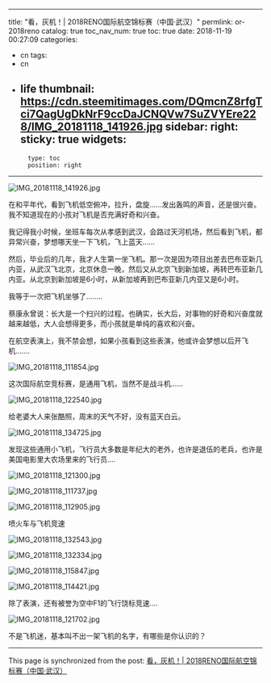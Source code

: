 
---
title: "看，灰机！| 2018RENO国际航空锦标赛（中国·武汉）"
permlink: or-2018reno
catalog: true
toc_nav_num: true
toc: true
date: 2018-11-19 00:27:09
categories:
- cn
tags:
- cn
- life
thumbnail: https://cdn.steemitimages.com/DQmcnZ8rfgTci7QagUgDkNrF9ccDaJCNQVw7SuZVYEre228/IMG_20181118_141926.jpg
sidebar:
    right:
        sticky: true
widgets:
    -
        type: toc
        position: right
---


![IMG_20181118_141926.jpg](https://cdn.steemitimages.com/DQmcnZ8rfgTci7QagUgDkNrF9ccDaJCNQVw7SuZVYEre228/IMG_20181118_141926.jpg)

在和平年代，看到飞机低空俯冲，拉升，盘旋......发出轰鸣的声音，还是很兴奋。我不知道现在的小孩对飞机是否充满好奇和兴奋。

我记得我小时候，坐班车每次从孝感到武汉，会路过天河机场，然后看到飞机，都异常兴奋，梦想哪天坐一下飞机，飞上蓝天......

然后，毕业后的几年，我才人生第一坐飞机。那一次是因为项目出差去巴布亚新几内亚，从武汉飞北京，北京休息一晚，然后又从北京飞到新加坡，再转巴布亚新几内亚。从北京到新加坡是6小时，从新加坡再到巴布亚新几内亚又是6小时。

我等于一次把飞机坐够了........

蔡康永曾说：长大是一个扫兴的过程。也确实，长大后，对事物的好奇和兴奋度就越来越低，大人会想得更多，而小孩就是单纯的喜欢和兴奋。

在航空表演上，我不禁会想，如果小孩看到这些表演，他或许会梦想以后开飞机.......

![IMG_20181118_111854.jpg](https://cdn.steemitimages.com/DQmbJ6oG5zsAd979j5siiqfekb31HaM8vwtaPV2EZJGqjBa/IMG_20181118_111854.jpg)

这次国际航空竞标赛，是通用飞机，当然不是战斗机......

![IMG_20181118_122540.jpg](https://cdn.steemitimages.com/DQmX2f38EcxNEQBx83R9QQ2amFQKTiDqyqaBJTkqTyw9qFj/IMG_20181118_122540.jpg)

给老婆大人来张酷照，周末的天气不好，没有蓝天白云。

![IMG_20181118_134725.jpg](https://cdn.steemitimages.com/DQmaFexq3aJwhHg4gynudQTagawXtQ5MLV4j3jeb9rcnkba/IMG_20181118_134725.jpg)

发现这些通用小飞机，飞行员大多数是年纪大的老外，也许是退伍的老兵，也许是美国电影里大农场里来的飞行员....

![IMG_20181118_121300.jpg](https://cdn.steemitimages.com/DQmeBAMgVdC9zVRvXUS2nkJ4LmoC61kky4bGa7qfnY5qyYp/IMG_20181118_121300.jpg)

![IMG_20181118_111737.jpg](https://cdn.steemitimages.com/DQmetBeH5SMaTCrKfQYkyBJ4SACXzzfVj7vD1rpBJZK3JDD/IMG_20181118_111737.jpg)

![IMG_20181118_112905.jpg](https://cdn.steemitimages.com/DQmT4H1zLUKpQJnGnUqfJEKBKEYgW2CtHivCxJ9BZtyM5jN/IMG_20181118_112905.jpg)

喷火车与飞机竞速

![IMG_20181118_132543.jpg](https://cdn.steemitimages.com/DQmeQmdSkfT77Zt58kkvdPNKcjGTyDZ3WWFFK5oYe3VVFKJ/IMG_20181118_132543.jpg)

![IMG_20181118_132334.jpg](https://cdn.steemitimages.com/DQmab2W9czJuM5uFKcGL2QkHmrkxaUWjfzo4HisGp2cRA57/IMG_20181118_132334.jpg)

![IMG_20181118_115847.jpg](https://cdn.steemitimages.com/DQmP7DdNznybBLLVqSgcxEu3Fx3NsCeAsmP5HZKRpXGBhLj/IMG_20181118_115847.jpg)

![IMG_20181118_114421.jpg](https://cdn.steemitimages.com/DQmaumtDd8eALG9t5JGXjxk46JSN5vtoC2vrNobUS5cP3nP/IMG_20181118_114421.jpg)

除了表演，还有被誉为空中F1的飞行饶标竞速....

![IMG_20181118_121702.jpg](https://cdn.steemitimages.com/DQmUgPjZbCKsC3Zz5Qr1SrdqwTgPnUteSWDhhH42RaVYYbh/IMG_20181118_121702.jpg)

不是飞机迷，基本叫不出一架飞机的名字，有哪些是你认识的？

- - -

This page is synchronized from the post: [看，灰机！| 2018RENO国际航空锦标赛（中国·武汉）](https://steemit.com/@yellowbird/or-2018reno)
